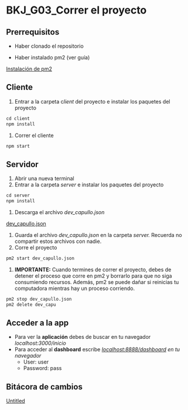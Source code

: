 # BKJ_G03_Correr el proyecto

## Prerrequisitos

- Haber clonado el repositorio

[](https://github.com/Ace-Software-Development/blackjack_monarca)

- Haber instalado pm2 (ver guía)

[Instalación de pm2](BKJ_G01_Gui%CC%81a%20del%20servidor%2076ffad5f45c54fdabea9d5c68909c8ca/Instalacio%CC%81n%20de%20pm2%20d06ff367d4624a51afb995e6e12bb402.md) 

## Cliente

1. Entrar a la carpeta c*lient* del proyecto e instalar los paquetes del proyecto

```cpp
cd client
npm install
```

1. Correr el cliente

```cpp
npm start
```

## Servidor

1. Abrir una nueva terminal
2. Entrar a la carpeta *server* e instalar los paquetes del proyecto

```cpp
cd server
npm install
```

1. Descarga el archivo *dev_capullo.json*

[dev_capullo.json](https://drive.google.com/file/d/1ZV965uwlXma8qOXvWAzm0IVBoMOl0eoB/view?usp=sharing)

1. Guarda el archivo *dev_capullo.json* en la carpeta *server.* Recuerda no compartir estos archivos con nadie.
2. Corre el proyecto

```bash
pm2 start dev_capullo.json
```

1. **IMPORTANTE:** Cuando termines de correr el proyecto, debes de detener el proceso que corre en pm2 y borrarlo para que no siga consumiendo recursos. Además, pm2 se puede dañar si reinicias tu computadora mientras hay un proceso corriendo.

```bash
pm2 stop dev_capullo.json
pm2 delete dev_capu
```

## Acceder a la app

- Para ver la **aplicación** debes de buscar en tu navegador *localhost:3000/inicio*
- Para acceder al **dashboard** escribe *[localhost:8888/dashboard](http://localhost:8888/dashboard) en tu navegador*
    - User: user
    - Password: pass

## Bitácora de cambios

[Untitled](BKJ_G03_Correr%20el%20proyecto%203595d8769c484be9bef188d666deee4f/Untitled%20Database%20e1d334e1479a4394b4a8913d7ffb0ac6.csv)